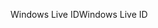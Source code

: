 <span data-ttu-id="44888-101">Windows Live ID</span><span class="sxs-lookup"><span data-stu-id="44888-101">Windows Live ID</span></span>